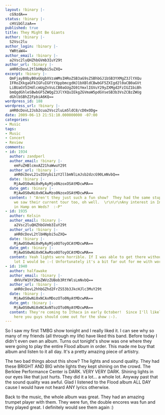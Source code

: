 ```yaml
---
layout: !binary |-
  cG9zdA==
status: !binary |-
  cHVibGlzaA==
published: true
title: They Might Be Giants
author: !binary |-
  S2Vsc2lu
author_login: !binary |-
  YWRtaW4=
author_email: !binary |-
  a2Vsc2luQHZhbGVmb3IuY29t
author_url: !binary |-
  aHR0cDovL2tlbHNpbi5uZXQ=
excerpt: !binary |-
  QmFjayB0byB0aGUgbXVzaWMsIHRoZSB3aG9sZSBhbGJ1bSB3YXMgZ3JlYXQu
  IFRoZXkgaGFkIGFuIGFtYXppbmcgdHJ1bXBldCBwbGF5ZXIgd2l0aCB0aGVt
  LiBUaGV5IHdlcmUgZnVuLCB0aGUgZG91YmxlIGVuY29yZXMgd2FzIGZ1biBh
  bmQgdGhleSBwbGF5ZWQgZ3JlYXQuIEkgZGVmaW5pdGVseSB3b3VsZCBzZWUg
  dGhlbSBhZ2FpbiA6KQ==
wordpress_id: 188
wordpress_url: !binary |-
  aHR0cDovL2Jsb2cua2Vsc2luLm5ldC8/cD0xODg=
date: 2009-06-13 21:51:10.000000000 -07:00
categories:
- Music
tags:
- Music
- Concert
- Review
comments:
- id: 1934
  author: zandperl
  author_email: !binary |-
    emFuZHBlcmxAZ21haWwuY29t
  author_url: !binary |-
    aHR0cDovL21vZGVybi1zY2llbmNlLmJsb2dzcG90LmNvbQ==
  date: !binary |-
    MjAwOS0wNi0xMyAyMjo0NzoxOSAtMDcwMA==
  date_gmt: !binary |-
    MjAwOS0wNi0xNCAwMzo0NzoxOSAtMDcwMA==
  content: ! "Aren't they just such a fun show?  They had the same stupid lights when
    we saw their current tour too, oh well.  \r\n\r\nAny interest in Indigo Girls
    in Hamp on Weds?  :-P"
- id: 1935
  author: Kelsin
  author_email: !binary |-
    a2Vsc2luQHZhbGVmb3IuY29t
  author_url: !binary |-
    aHR0cDovL2tlbHNpbi5uZXQ=
  date: !binary |-
    MjAwOS0wNi0xMyAyMjo0OToyOCAtMDcwMA==
  date_gmt: !binary |-
    MjAwOS0wNi0xNCAwMzo0OToyOCAtMDcwMA==
  content: Yeah lights were horrible. If I was able to get there without driving a
    lot I would be :-( Unfortunately it's a bit far out for me with work on Thursday.
- id: 1940
  author: halfawake
  author_email: !binary |-
    dHVuYW1hY2NoZWVzZUBob3RtYWlsLmNvbQ==
  author_url: !binary |-
    aHR0cDovL2hhbGZhd2FrZS53b3JkcHJlc3MuY29t
  date: !binary |-
    MjAwOS0wNi0xNCAxMDozOTo0NyAtMDcwMA==
  date_gmt: !binary |-
    MjAwOS0wNi0xNCAxNTozOTo0NyAtMDcwMA==
  content: They're coming to Ithaca in early October!  Since I'll likely still be
    here you guys should come out for the show :-).
---
```

So I saw my first TMBG show tonight and I really liked it. I can see why so many of my friends (all through my life) have liked this band. Before today I didn't even own an album. Turns out tonight's show was one where they were going to play the entire Flood album in order. This made me buy that album and listen to it all day. It's a pretty amazing piece of artistry.

The two bad things about this show? The lights and sound quality. They had these BRIGHT AND BIG white lights they kept shining on the crowd. The Berklee Performance Center is DARK. VERY VERY DARK. Shining lights in our eyes like that just hurts. They did it a lot... a whole lot. Anyway past that the sound quality was awful. Glad I listened to the Flood album ALL DAY cause I would have not heard ANY lyrics otherwise.

Back to the music, the whole album was great. They had an amazing trumpet player with them. They were fun, the double encores was fun and they played great. I definitely would see them again :)
